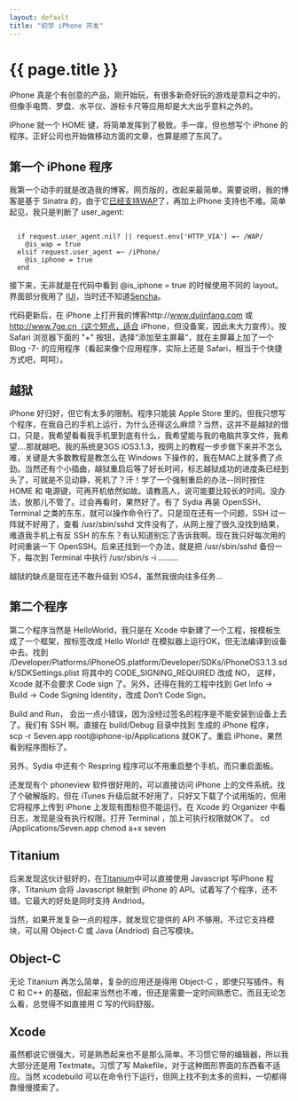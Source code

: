 ```yaml
---
layout: default
title: "初学 iPhone 开发"
---
```


# {{ page.title }}

iPhone 真是个有创意的产品，刚开始玩，有很多新奇好玩的游戏是意料之中的，但像手电筒、罗盘、水平仪、游标卡尺等应用却是大大出乎意料之外的。

iPhone 就一个 HOME 键，将简单发挥到了极致。手一痒，但也想写个 iPhone 的程序。正好公司也开始做移动方面的文章，也算是顺了东风了。

第一个 iPhone 程序
--------

我第一个动手的就是改造我的博客。网页版的，改起来最简单。需要说明，我的博客是基于 Sinatra 的，由于它[已经支持WAP](/past/2009/11/22/zai-sinatrazhong-zhi-chi-shou-ji-wapfang-wen/)了，再加上iPhone 支持也不难。简单起见，我只是判断了 user_agent:

<code>
  if request.user_agent.nil? || request.env['HTTP_VIA'] =~ /WAP/
    @is_wap = true
  elsif request.user_agent =~ /iPhone/
    @is_iphone = true
  end
</code>

接下来，无非就是在代码中看到 @is_iphone = true 的时候使用不同的 layout。界面部分我用了 [IUI](http://code.google.com/p/iui/)，当时还不知道[Sencha](http://www.sencha.com/)。

代码更新后，在 iPhone 上打开我的博客http://www.dujinfang.com 或 http://www.7ge.cn（这个短点，适合 iPhone，但没备案，因此未大力宣传）。按 Safari 浏览器下面的 "+" 按钮，选择“添加至主屏幕”，就在主屏幕上加了一个 Blog -7- 的应用程序（看起来像个应用程序，实际上还是 Safari，相当于个快捷方式吧，呵呵）。


越狱
--------

iPhone 好归好，但它有太多的限制。程序只能装 Apple Store 里的。但我只想写个程序，在我自己的手机上运行，为什么还得这么麻烦？当然，这并不是越狱的借口，只是，我希望看看我手机里到底有什么，我希望能与我的电脑共享文件，我希望....那就越吧。我的系统是3GS iOS3.1.3，按网上的教程一步步做下来并不怎么难，关键是大多数教程是教怎么在 Windows 下操作的，我在MAC上就多费了点劲。当然还有个小插曲，越狱重启后等了好长时间，标志越狱成功的进度条已经到头了，可就是不见动静，死机了？汗！学了一个强制重启的办法--同时按住 HOME 和 电源键，可再开机依然如故。请教高人，说可能要比较长的时间。没办法，放那儿不管了。过会再看时，果然好了。有了 Sydia 再装 OpenSSH、Terminal 之类的东东，就可以操作命令行了。只是现在还有一个问题，SSH 过一阵就不好用了，查看 /usr/sbin/sshd 文件没有了，从网上搜了很久没找到结果，难道我手机上有反 SSH 的东东？有认知道别忘了告诉我啊。现在我只好每次用的时间重装一下 OpenSSH。后来还找到一个办法，就是把 /usr/sbin/sshd 备份一下，每次到 Terminal 中执行 /usr/sbin/s -i ………

越狱的缺点是现在还不敢升级到 IOS4，虽然我很向往多任务...

第二个程序
------

第二个程序当然是 HelloWorld，我只是在 Xcode 中新建了一个工程，按模板生成了一个框架，按标签改成 Hello World! 在模拟器上运行OK，但无法编译到设备中去。找到 /Developer/Platforms/iPhoneOS.platform/Developer/SDKs/iPhoneOS3.1.3.sdk/SDKSettings.plist 将其中的 CODE_SIGNING_REQUIRED 改成 NO， 这样， Xcode 就不会要求 Code sign 了。另外，还得在我的工程中找到 Get Info -> Build -> Code Signing Identity，改成 Don‘t Code Sign。

Build and Run， 会出一点小错误，因为没经过签名的程序是不能安装到设备上去了。我们有 SSH 啊。直接在  build/Debug 目录中找到 生成的 iPhone 程序， scp -r Seven.app root@iphone-ip/Applications 就OK了。重启 iPhone，果然看到程序图标了。

另外，Sydia 中还有个 Respring 程序可以不用重启整个手机，而只重启面板。

还发现有个 phoneview 软件很好用的，可以直接访问 iPhone 上的文件系统。找了个破解版的，但在 iTunes 升级后就不好用了，只好又下载了个试用版的，但用它将程序上传到 iPhone 上发现有图标但不能运行。在 Xcode 的 Organizer 中看日志，发现是没有执行权限。打开 Terminal ，加上可执行权限就OK了。
    cd /Applications/Seven.app 
    chmod a+x seven

Titanium
------

后来发现这伙计挺好的，在[Titanium](http://www.appcelerator.com/)中可以直接使用 Javascript 写iPhone 程序，Titanium 会将 Javascript 映射到 iPhone 的 API。试着写了个程序，还不错。它最大的好处是同时支持 Andriod。

当然，如果开发复杂一点的程序，就发现它提供的 API 不够用。不过它支持模块，可以用 Object-C 或 Java (Andriod) 自己写模块。


Object-C
------

无论 Titanium 再怎么简单，复杂的应用还是得用 Object-C ，即使只写插件。有 C 和 C++ 的基础，但起来当然也不难，但还是需要一定时间熟悉它。而且无论怎么看，总觉得不如直接用 C 写的代码舒服。


Xcode
------

虽然都说它很强大，可是熟悉起来也不是那么简单。不习惯它带的编辑器，所以我大部分还是用 Textmate。习惯了写 Makefile，对于这种图形界面的东西看不适应。当然 xcodebuild 可以在命令行下运行，但网上找不到太多的资料，一切都得靠慢慢摸索了。
